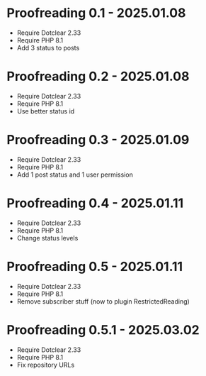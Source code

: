 Proofreading 0.1 - 2025.01.08
===========================================================
* Require Dotclear 2.33
* Require PHP 8.1
* Add 3 status to posts

Proofreading 0.2 - 2025.01.08
===========================================================
* Require Dotclear 2.33
* Require PHP 8.1
* Use better status id

Proofreading 0.3 - 2025.01.09
===========================================================
* Require Dotclear 2.33
* Require PHP 8.1
* Add 1 post status and 1 user permission

Proofreading 0.4 - 2025.01.11
===========================================================
* Require Dotclear 2.33
* Require PHP 8.1
* Change status levels

Proofreading 0.5 - 2025.01.11
===========================================================
* Require Dotclear 2.33
* Require PHP 8.1
* Remove subscriber stuff (now to plugin RestrictedReading)

Proofreading 0.5.1 - 2025.03.02
===========================================================
* Require Dotclear 2.33
* Require PHP 8.1
* Fix repository URLs